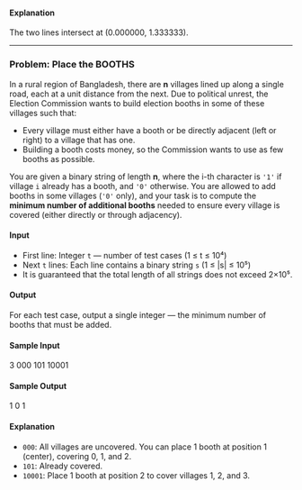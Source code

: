 #### Explanation
The two lines intersect at (0.000000, 1.333333).

---

### Problem: Place the BOOTHS

In a rural region of Bangladesh, there are **n** villages lined up along a single road, each at a unit distance from the next. Due to political unrest, the Election Commission wants to build election booths in some of these villages such that:

- Every village must either have a booth or be directly adjacent (left or right) to a village that has one.
- Building a booth costs money, so the Commission wants to use as few booths as possible.

You are given a binary string of length **n**, where the i-th character is `'1'` if village `i` already has a booth, and `'0'` otherwise. You are allowed to add booths in some villages (`'0'` only), and your task is to compute the **minimum number of additional booths** needed to ensure every village is covered (either directly or through adjacency).

#### Input
- First line: Integer `t` — number of test cases (1 ≤ t ≤ 10⁴)
- Next `t` lines: Each line contains a binary string `s` (1 ≤ |s| ≤ 10⁵)
- It is guaranteed that the total length of all strings does not exceed 2×10⁵.

#### Output
For each test case, output a single integer — the minimum number of booths that must be added.

#### Sample Input

3
000
101
10001

#### Sample Output

1
0
1

#### Explanation
- `000`: All villages are uncovered. You can place 1 booth at position 1 (center), covering 0, 1, and 2.
- `101`: Already covered.
- `10001`: Place 1 booth at position 2 to cover villages 1, 2, and 3.


